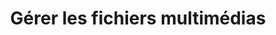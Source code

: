---
title: Gérer les fichiers multimédias
type: docs
weight: 30
url: /php-java/manage-media-files
---